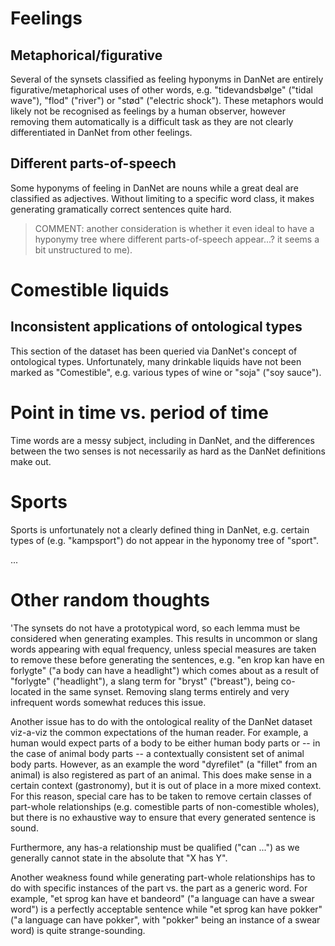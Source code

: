 # Feelings
## Metaphorical/figurative
Several of the synsets classified as feeling hyponyms in DanNet are entirely figurative/metaphorical uses of other words, e.g. "tidevandsbølge" ("tidal wave"), "flod" ("river") or "stød" ("electric shock"). These metaphors would likely not be recognised as feelings by a human observer, however removing them automatically is a difficult task as they are not clearly differentiated in DanNet from other feelings.

## Different parts-of-speech
Some hyponyms of feeling in DanNet are nouns while a great deal are classified as adjectives. Without limiting to a specific word class, it makes generating gramatically correct sentences quite hard.

> COMMENT: another consideration is whether it even ideal to have a hyponymy tree where different parts-of-speech appear...? it seems a bit unstructured to me).

# Comestible liquids
## Inconsistent applications of ontological types
This section of the dataset has been queried via DanNet's concept of ontological types. Unfortunately, many drinkable liquids have not been marked as "Comestible", e.g. various types of wine or "soja" ("soy sauce").


# Point in time vs. period of time
Time words are a messy subject, including in DanNet, and the differences between the two senses is not necessarily as hard as the DanNet definitions make out.

# Sports
Sports is unfortunately not a clearly defined thing in DanNet, e.g. certain types of (e.g. "kampsport") do not appear in the hyponomy tree of "sport".

...

# Other random thoughts
'The synsets do not have a prototypical word, so each lemma must be considered when generating examples. This results in uncommon or slang words appearing with equal frequency, unless special measures are taken to remove these before generating the sentences, e.g. "en krop kan have en forlygte" ("a body can have a headlight") which comes about as a result of "forlygte" ("headlight"), a slang term for "bryst" ("breast"), being co-located in the same synset. Removing slang terms entirely and very infrequent words somewhat reduces this issue.

Another issue has to do with the ontological reality of the DanNet dataset viz-a-viz the common expectations of the human reader. For example, a human would expect parts of a body to be either human body parts or -- in the case of animal body parts -- a contextually consistent set of animal body parts. However, as an example the word "dyrefilet" (a "fillet" from an animal) is also registered as part of an animal. This does make sense in a certain context (gastronomy), but it is out of place in a more mixed context. For this reason, special care has to be taken to remove certain classes of part-whole relationships (e.g. comestible parts of non-comestible wholes), but there is no exhaustive way to ensure that every generated sentence is sound.

Furthermore, any has-a relationship must be qualified ("can ...") as we generally cannot state in the absolute that "X has Y".

Another weakness found while generating part-whole relationships has to do with specific instances of the part vs. the part as a generic word. For example, "et sprog kan have et bandeord" ("a language can have a swear word") is a perfectly acceptable sentence while "et sprog kan have pokker" ("a language can have pokker", with "pokker" being an instance of a swear word) is quite strange-sounding.
